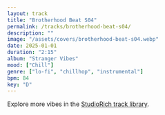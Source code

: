 ```yaml
---
layout: track
title: "Brotherhood Beat S04"
permalink: /tracks/brotherhood-beat-s04/
description: ""
image: "/assets/covers/brotherhood-beat-s04.webp"
date: 2025-01-01
duration: "2:15"
album: "Stranger Vibes"
mood: ["Chill"]
genre: ["lo-fi", "chillhop", "instrumental"]
bpm: 84
key: "D"
---
```


Explore more vibes in the [StudioRich track library](/tracks/).
